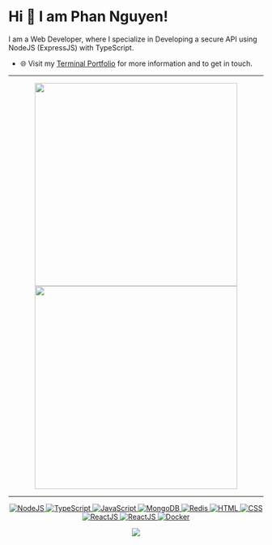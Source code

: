 
# Hi 👋 I am Phan Nguyen! 
I am a Web Developer, where I specialize in Developing a secure API using NodeJS (ExpressJS) with TypeScript.

- 🌐 Visit my [Terminal Portfolio](https://phanhotboy.github.io/terminal-portfolio/) for more information and to get in touch.

---

<p align="center">
  <img src="https://github-readme-stats.vercel.app/api?username=PhanhotboY&show_icons=true&theme=bear" width="400">
  <img src="https://github-readme-streak-stats.herokuapp.com?user=PhanhotboY&theme=dark&hide_border=true" width="400">
</p>

---

<p align="center">
  <a href="https://nodejs.org/en" target="_blank">
    <img src="https://img.shields.io/badge/NodeJS-%23339933?style=flat-square&logo=node.js&logoColor=white" alt="NodeJS">
  </a>
  <a href="https://www.typescriptlang.org/" target="_blank">
    <img src="https://img.shields.io/badge/Typescript-%233178C6.svg?style=flat-square&logo=typescript&logoColor=white" alt="TypeScript">
  </a>
  <a href="https://www.javascript.com/" target="_blank">
    <img src="https://img.shields.io/badge/JavaScript-%23F7DF1E.svg?style=flat-square&logo=javascript&logoColor=black" alt="JavaScript">
  </a>
  <a href="https://www.mongodb.com/" target="_blank">
    <img src="https://img.shields.io/badge/MongoDB-%2347A248?style=flat-square&logo=mongodb&logoColor=white" alt="MongoDB">
  </a>
  <a href="https://redis.io/" target="_blank">
    <img src="https://img.shields.io/badge/Redis-%23DC382D?style=flat-square&logo=redis&logoColor=black" alt="Redis">
  </a>
  <a href="https://html.com/" target="_blank">
    <img src="https://img.shields.io/badge/HTML-%23E34F26.svg?style=flat-square&logo=html5&logoColor=white" alt="HTML">
  </a>
  <a href="https://www.w3.org/Style/CSS/Overview.en.html" target="_blank">
    <img src="https://img.shields.io/badge/CSS-%231572B6.svg?style=flat-square&logo=css3&logoColor=white" alt="CSS">
  </a>
  <a href="https://react.dev/" target="_blank">
    <img src="https://img.shields.io/badge/ReactJS-%2361DAFB?style=flat-square&logo=react&logoColor=black" alt="ReactJS">
  </a>
  <a href="https://nextjs.org/" target="_blank">
    <img src="https://img.shields.io/badge/NextJS-%23000000?style=flat-square&logo=next.js&logoColor=white" alt="ReactJS">
  </a>
  <a href="https://www.docker.com/" target="_blank">
    <img src="https://img.shields.io/badge/Docker-%232496ED.svg?style=flat-square&logo=docker&logoColor=white" alt="Docker">
  </a>
</p>

<p align="center">
   <img src='https://github-readme-stats.vercel.app/api/top-langs/?username=PhanhotboY&layout=compact'>
</p>
